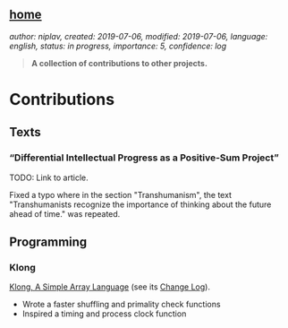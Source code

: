 [home](./index.md)
------------------

*author: niplav, created: 2019-07-06, modified: 2019-07-06, language: english, status: in progress, importance: 5, confidence: log*

> __A collection of contributions to other projects.__

Contributions
=============

Texts
-----

### “Differential Intellectual Progress as a Positive-Sum Project”

TODO: Link to article.

Fixed a typo where in the section "Transhumanism", the text
"Transhumanists recognize the importance of thinking about the future
ahead of time." was repeated.

Programming
-----------

### Klong

[Klong, A Simple Array Language](http://t3x.org/klong/index.html)
(see its [Change Log](http://t3x.org/klong/changes.html)).

* Wrote a faster shuffling and primality check functions
* Inspired a timing and process clock function
